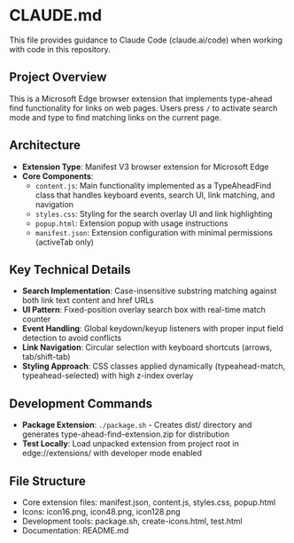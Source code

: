 # CLAUDE.md

This file provides guidance to Claude Code (claude.ai/code) when working with code in this repository.

## Project Overview

This is a Microsoft Edge browser extension that implements type-ahead find functionality for links on web pages. Users press `/` to activate search mode and type to find matching links on the current page.

## Architecture

- **Extension Type**: Manifest V3 browser extension for Microsoft Edge
- **Core Components**:
  - `content.js`: Main functionality implemented as a TypeAheadFind class that handles keyboard events, search UI, link matching, and navigation
  - `styles.css`: Styling for the search overlay UI and link highlighting
  - `popup.html`: Extension popup with usage instructions
  - `manifest.json`: Extension configuration with minimal permissions (activeTab only)

## Key Technical Details

- **Search Implementation**: Case-insensitive substring matching against both link text content and href URLs
- **UI Pattern**: Fixed-position overlay search box with real-time match counter
- **Event Handling**: Global keydown/keyup listeners with proper input field detection to avoid conflicts
- **Link Navigation**: Circular selection with keyboard shortcuts (arrows, tab/shift-tab)
- **Styling Approach**: CSS classes applied dynamically (typeahead-match, typeahead-selected) with high z-index overlay

## Development Commands

- **Package Extension**: `./package.sh` - Creates dist/ directory and generates type-ahead-find-extension.zip for distribution
- **Test Locally**: Load unpacked extension from project root in edge://extensions/ with developer mode enabled

## File Structure

- Core extension files: manifest.json, content.js, styles.css, popup.html
- Icons: icon16.png, icon48.png, icon128.png
- Development tools: package.sh, create-icons.html, test.html
- Documentation: README.md